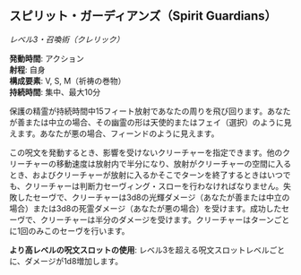 ## スピリット・ガーディアンズ（Spirit Guardians）
*レベル3・召喚術（クレリック）*

**発動時間**: アクション  
**射程**: 自身  
**構成要素**: V, S, M（祈祷の巻物）  
**持続時間**: 集中、最大10分

保護の精霊が持続時間中15フィート放射であなたの周りを飛び回ります。あなたが善または中立の場合、その幽霊の形は天使的またはフェイ（選択）のように見えます。あなたが悪の場合、フィーンドのように見えます。

この呪文を発動するとき、影響を受けないクリーチャーを指定できます。他のクリーチャーの移動速度は放射内で半分になり、放射がクリーチャーの空間に入るとき、およびクリーチャーが放射に入るかそこでターンを終了するときはいつでも、クリーチャーは判断力セーヴィング・スローを行わなければなりません。失敗したセーヴで、クリーチャーは3d8の光輝ダメージ（あなたが善または中立の場合）または3d8の死霊ダメージ（あなたが悪の場合）を受けます。成功したセーヴで、クリーチャーは半分のダメージを受けます。クリーチャーはターンごとに1回のみこのセーヴを行います。

**より高レベルの呪文スロットの使用**: レベル3を超える呪文スロットレベルごとに、ダメージが1d8増加します。